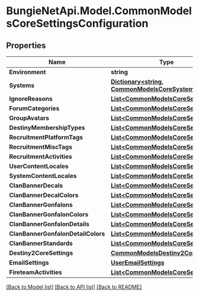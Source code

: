 # BungieNetApi.Model.CommonModelsCoreSettingsConfiguration
## Properties

Name | Type | Description | Notes
------------ | ------------- | ------------- | -------------
**Environment** | **string** |  | [optional] 
**Systems** | [**Dictionary&lt;string, CommonModelsCoreSystem&gt;**](CommonModelsCoreSystem.md) |  | [optional] 
**IgnoreReasons** | [**List&lt;CommonModelsCoreSetting&gt;**](CommonModelsCoreSetting.md) |  | [optional] 
**ForumCategories** | [**List&lt;CommonModelsCoreSetting&gt;**](CommonModelsCoreSetting.md) |  | [optional] 
**GroupAvatars** | [**List&lt;CommonModelsCoreSetting&gt;**](CommonModelsCoreSetting.md) |  | [optional] 
**DestinyMembershipTypes** | [**List&lt;CommonModelsCoreSetting&gt;**](CommonModelsCoreSetting.md) |  | [optional] 
**RecruitmentPlatformTags** | [**List&lt;CommonModelsCoreSetting&gt;**](CommonModelsCoreSetting.md) |  | [optional] 
**RecruitmentMiscTags** | [**List&lt;CommonModelsCoreSetting&gt;**](CommonModelsCoreSetting.md) |  | [optional] 
**RecruitmentActivities** | [**List&lt;CommonModelsCoreSetting&gt;**](CommonModelsCoreSetting.md) |  | [optional] 
**UserContentLocales** | [**List&lt;CommonModelsCoreSetting&gt;**](CommonModelsCoreSetting.md) |  | [optional] 
**SystemContentLocales** | [**List&lt;CommonModelsCoreSetting&gt;**](CommonModelsCoreSetting.md) |  | [optional] 
**ClanBannerDecals** | [**List&lt;CommonModelsCoreSetting&gt;**](CommonModelsCoreSetting.md) |  | [optional] 
**ClanBannerDecalColors** | [**List&lt;CommonModelsCoreSetting&gt;**](CommonModelsCoreSetting.md) |  | [optional] 
**ClanBannerGonfalons** | [**List&lt;CommonModelsCoreSetting&gt;**](CommonModelsCoreSetting.md) |  | [optional] 
**ClanBannerGonfalonColors** | [**List&lt;CommonModelsCoreSetting&gt;**](CommonModelsCoreSetting.md) |  | [optional] 
**ClanBannerGonfalonDetails** | [**List&lt;CommonModelsCoreSetting&gt;**](CommonModelsCoreSetting.md) |  | [optional] 
**ClanBannerGonfalonDetailColors** | [**List&lt;CommonModelsCoreSetting&gt;**](CommonModelsCoreSetting.md) |  | [optional] 
**ClanBannerStandards** | [**List&lt;CommonModelsCoreSetting&gt;**](CommonModelsCoreSetting.md) |  | [optional] 
**Destiny2CoreSettings** | [**CommonModelsDestiny2CoreSettings**](CommonModelsDestiny2CoreSettings.md) |  | [optional] 
**EmailSettings** | [**UserEmailSettings**](UserEmailSettings.md) |  | [optional] 
**FireteamActivities** | [**List&lt;CommonModelsCoreSetting&gt;**](CommonModelsCoreSetting.md) |  | [optional] 

[[Back to Model list]](../README.md#documentation-for-models) [[Back to API list]](../README.md#documentation-for-api-endpoints) [[Back to README]](../README.md)

